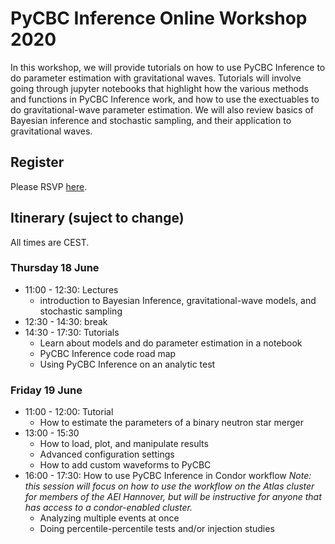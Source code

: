 # PyCBC Inference Online Workshop 2020

In this workshop, we will provide tutorials on how to use PyCBC Inference to do parameter estimation with gravitational waves. Tutorials will involve going through jupyter notebooks that highlight how the various methods and functions in PyCBC Inference work, and how to use the exectuables to do gravitational-wave parameter estimation. We will also review basics of Bayesian inference and stochastic sampling, and their application to gravitational waves.

## Register

Please RSVP [here](https://forms.gle/wqcDU9KYpfin7YcF8).

## Itinerary (suject to change)

All times are CEST.

### Thursday 18 June
 * 11:00 - 12:30: Lectures
   * introduction to Bayesian Inference,  gravitational-wave models, and stochastic sampling
 * 12:30 - 14:30: break
 * 14:30 - 17:30: Tutorials
   * Learn about models and do parameter estimation in a notebook
   * PyCBC Inference code road map
   * Using PyCBC Inference on an analytic test

### Friday 19 June
 * 11:00 - 12:00: Tutorial
   * How to estimate the parameters of a binary neutron star merger
 * 13:00 - 15:30
   * How to load, plot, and manipulate results
   * Advanced configuration settings
   * How to add custom waveforms to PyCBC
 * 16:00 - 17:30: How to use PyCBC Inference in Condor workflow *Note: this session will focus on how to use the workflow on the Atlas cluster for members of the AEI Hannover, but will be instructive for anyone that has access to a condor-enabled cluster.*
   * Analyzing multiple events at once
   * Doing percentile-percentile tests and/or injection studies
